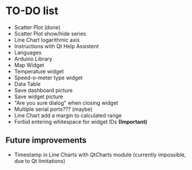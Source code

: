 # TO-DO list

- Scatter Plot (done)
- Scatter Plot show/hide series
- Line Chart logarithmic axis
- Instructions with Qt Help Assistent
- Languages
- Arduino Library
- Map Widget
- Temperature widget
- Speed-o-meter type widget
- Data Table
- Save dashboard picture
- Save widget picture
- "Are you sure dialog" when closing widget
- Multiple serial ports??? (maybe)
- Line Chart add a margin to calculated range
- Forbid entering whitespace for widget IDs **(Important)**

## Future improvements
- Timestamp in Line Charts with QtCharts module (currently impossible, due to Qt limitations)

